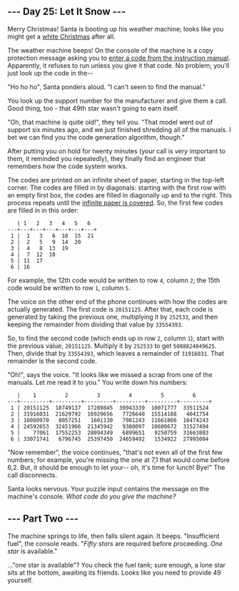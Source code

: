 ## --- Day 25: Let It Snow ---

Merry Christmas! Santa is booting up his weather machine; looks like you might get a [white Christmas](1) after all.

The weather machine beeps! On the console of the machine is a copy protection message asking you to [enter a code from the instruction manual](https://en.wikipedia.org/wiki/Copy_protection#Early_video_games). Apparently, it refuses to run unless you give it that code. No problem; you'll just look up the code in the--

"Ho ho ho", Santa ponders aloud. "I can't seem to find the manual."

You look up the support number for the manufacturer and give them a call. Good thing, too - that 49th star wasn't going to earn itself.

"Oh, that machine is quite old!", they tell you. "That model went out of support six minutes ago, and we just finished shredding all of the manuals. I bet we can find you the code generation algorithm, though."

After putting you on hold for twenty minutes (your call is _very_ important to them, it reminded you repeatedly), they finally find an engineer that remembers how the code system works.

The codes are printed on an <span title="The paper is very thin so it can be folded up neatly into the manual.">infinite sheet of paper</span>, starting in the top-left corner. The codes are filled in by diagonals: starting with the first row with an empty first box, the codes are filled in diagonally up and to the right. This process repeats until the [infinite paper is covered](https://en.wikipedia.org/wiki/Cantor's_diagonal_argument). So, the first few codes are filled in in this order:

       | 1   2   3   4   5   6  
    ---+---+---+---+---+---+---+
     1 |  1   3   6  10  15  21
     2 |  2   5   9  14  20
     3 |  4   8  13  19
     4 |  7  12  18
     5 | 11  17
     6 | 16
    

For example, the 12th code would be written to row `4`, column `2`; the 15th code would be written to row `1`, column `5`.

The voice on the other end of the phone continues with how the codes are actually generated. The first code is `20151125`. After that, each code is generated by taking the previous one, multiplying it by `252533`, and then keeping the remainder from dividing that value by `33554393`.

So, to find the second code (which ends up in row `2`, column `1`), start with the previous value, `20151125`. Multiply it by `252533` to get `5088824049625`. Then, divide that by `33554393`, which leaves a remainder of `31916031`. That remainder is the second code.

"Oh!", says the voice. "It looks like we missed a scrap from one of the manuals. Let me read it to you." You write down his numbers:

       |    1         2         3         4         5         6
    ---+---------+---------+---------+---------+---------+---------+
     1 | 20151125  18749137  17289845  30943339  10071777  33511524
     2 | 31916031  21629792  16929656   7726640  15514188   4041754
     3 | 16080970   8057251   1601130   7981243  11661866  16474243
     4 | 24592653  32451966  21345942   9380097  10600672  31527494
     5 |    77061  17552253  28094349   6899651   9250759  31663883
     6 | 33071741   6796745  25397450  24659492   1534922  27995004
    

"Now remember", the voice continues, "that's not even all of the first few numbers; for example, you're missing the one at 7,1 that would come before 6,2. But, it should be enough to let your-- oh, it's time for lunch! Bye!" The call disconnects.

Santa looks nervous. Your puzzle input contains the message on the machine's console. _What code do you give the machine?_

## --- Part Two ---

The machine springs to life, then falls silent again. It beeps. "Insufficient fuel", the console reads. "_Fifty stars_ are required before proceeding. _One star_ is available."

..."one star is available"? You check the fuel tank; sure enough, a lone star sits at the bottom, awaiting its friends. Looks like you need to provide 49 yourself.